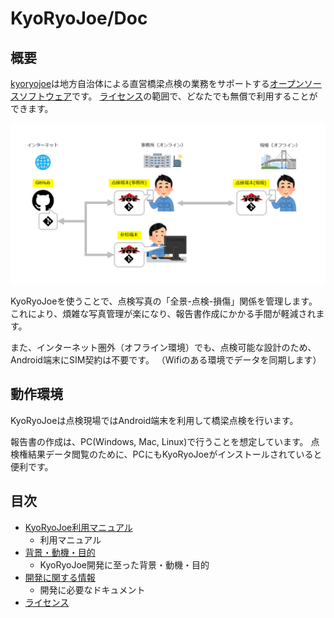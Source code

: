 KyoRyoJoe/Doc
===========

概要
----

[kyoryojoe](https://github.com/kyoryojoe/app)は地方自治体による直営橋梁点検の業務をサポートする[オープンソースソフトウェア](https://ja.wikipedia.org/wiki/オープンソースソフトウェア)です。
[ライセンス](doc/license.md)の範囲で、どなたでも無償で利用することができます。

![概要の図](overview.png)

KyoRyoJoeを使うことで、点検写真の「全景-点検-損傷」関係を管理します。
これにより、煩雑な写真管理が楽になり、報告書作成にかかる手間が軽減されます。

また、インターネット圏外（オフライン環境）でも、点検可能な設計のため、Android端末にSIM契約は不要です。
（Wifiのある環境でデータを同期します）


動作環境
--------

KyoRyoJoeは点検現場ではAndroid端末を利用して橋梁点検を行います。

報告書の作成は、PC(Windows, Mac, Linux)で行うことを想定しています。
点検権結果データ閲覧のために、PCにもKyoRyoJoeがインストールされていると便利です。


目次
----

* [KyoRyoJoe利用マニュアル](doc/manual.md)
  * 利用マニュアル
* [背景・動機・目的](doc/background.md)
  * KyoRyoJoe開発に至った背景・動機・目的
* [開発に関する情報](doc/development.md)
  * 開発に必要なドキュメント
* [ライセンス](doc/license.md)

